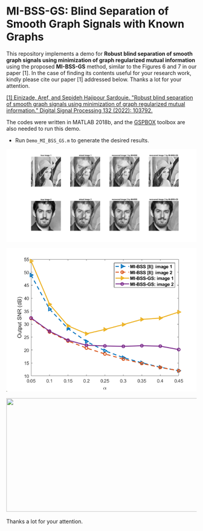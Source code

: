 # MI-BSS-GS: Blind Separation of Smooth Graph Signals with Known Graphs
This repository implements a demo for **Robust blind separation of smooth graph signals using minimization of graph regularized mutual information** using the proposed **MI-BSS-GS** method, similar to the Figures 6 and 7 in our paper [1]. In the case of finding its contents useful for your research work, kindly please cite our paper [1] addressed below. Thanks a lot for your attention.

[[1] Einizade, Aref, and Sepideh Hajipour Sardouie. "Robust blind separation of smooth graph signals using minimization of graph regularized mutual information." Digital Signal Processing 132 (2022): 103792.](https://doi.org/10.1016/j.dsp.2022.103792)

The codes were written in MATLAB 2018b, and the [GSPBOX](https://epfl-lts2.github.io/gspbox-html/) toolbox are also needed to run this demo.

- Run `Demo_MI_BSS_GS.m` to generate the desired results. 

![This is an image2](ALL_mixed_separated_img.png)

![This is an image3](SeparationResults.png)

<p align="center">
  <img width="600" height="300" src="C.png">
</p>

Thanks a lot for your attention.
